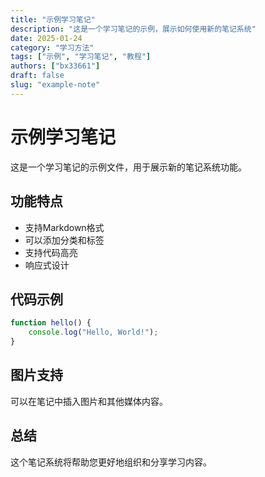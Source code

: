 ```yaml
---
title: "示例学习笔记"
description: "这是一个学习笔记的示例，展示如何使用新的笔记系统"
date: 2025-01-24
category: "学习方法"
tags: ["示例", "学习笔记", "教程"]
authors: ["bx33661"]
draft: false
slug: "example-note"
---
```


# 示例学习笔记

这是一个学习笔记的示例文件，用于展示新的笔记系统功能。

## 功能特点

- 支持Markdown格式
- 可以添加分类和标签
- 支持代码高亮
- 响应式设计

## 代码示例

```javascript
function hello() {
    console.log("Hello, World!");
}
```

## 图片支持

可以在笔记中插入图片和其他媒体内容。

## 总结

这个笔记系统将帮助您更好地组织和分享学习内容。
